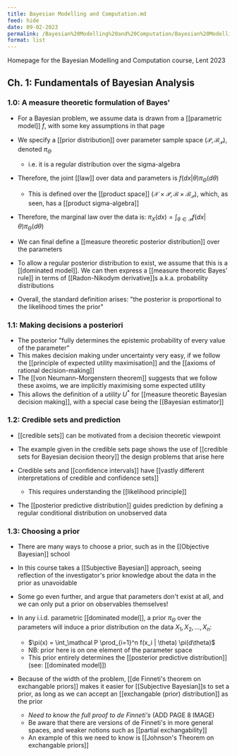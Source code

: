 ```yaml
---
title: Bayesian Modelling and Computation.md
feed: hide
date: 09-02-2023
permalink: /Bayesian%20Modelling%20and%20Computation/Bayesian%20Modelling%20and%20Computation.md
format: list
---
```



Homepage for the Bayesian Modelling and Computation course, Lent 2023


## Ch. 1: Fundamentals of Bayesian Analysis

### 1.0: A measure theoretic formulation of Bayes'

- For a Bayesian problem, we assume data is drawn from a [[parametric model]] $f$, with some key assumptions in that page

- We specify a [[prior distribution]] over parameter sample space $(\mathcal P, \mathcal B_\mathcal P)$, denoted $\pi_\Theta$
	- i.e. it is a regular distribution over the sigma-algebra

- Therefore, the joint [[law]] over data and parameters is $f(dx | \theta) \pi_\Theta(d\theta)$ 
	- This is defined over the [[product space]] $(\mathcal X \times \mathcal P, \mathcal B \times \mathcal B_\mathcal P)$, which, as seen, has a [[product sigma-algebra]]

- Therefore, the marginal law over the data is: $\pi_X(dx) = \int_{\theta\in\mathcal P}f(dx | \theta) \pi_\Theta(d\theta)$

- We can final define a [[measure theoretic posterior distribution]] over the parameters

- To allow a regular posterior distribution to exist,  we assume that this is a [[dominated model]]. We can then express a [[measure theoretic Bayes' rule]] in terms of [[Radon-Nikodym derivative]]s a.k.a. probability distributions

- Overall, the standard definition arises: "the posterior is proportional to the likelihood times the prior"



### 1.1: Making decisions a posteriori

- The posterior "fully determines the epistemic probability of every value of the parameter"
- This makes decision making under uncertainty very easy, if we follow the [[principle of expected utility maximisation]] and the [[axioms of rational decision-making]]
- The [[von Neumann-Morgenstern theorem]] suggests that we follow these axoims, we are implicitly maximising some expected utility
- This allows the definition of a *utility* $U^*$ for [[measure theoretic Bayesian decision making]], with a special case being the [[Bayesian estimator]]



### 1.2: Credible sets and prediction

- [[credible sets]] can be motivated from a decision theoretic viewpoint
- The example given in the credible sets page shows the use of [[credible sets for Bayesian decision theory]] the design problems that arise here
- Credible sets and [[confidence intervals]] have [[vastly different interpretations of credible and confidence sets]]
	- This requires understanding the [[likelihood principle]]

- The [[posterior predictive distribution]] guides prediction by defining a regular conditional distribution on unobserved data



### 1.3: Choosing a prior

- There are many ways to choose a prior, such as in the [[Objective Bayesian]] school
- In this course takes a [[Subjective Bayesian]] approach, seeing reflection of the investigator's prior knowledge about the data in the prior as unavoidable
- Some go even further, and argue that parameters don't exist at all, and we can only put a prior on observables themselves!

- In any i.i.d. parametric [[dominated model]], a prior $\pi_\Theta$ over the parameters will induce a prior distribution on the data $X_1, X_2, ..., X_n$:
	- $\pi(x) = \int_\mathcal P \prod_{i=1}^n f(x_i | \theta) \pi(d\theta)$
	- NB: prior here is on one element of the parameter space
	- This prior entirely determines the [[posterior predictive distribution]] (see: [[dominated model]])

- Because of the width of the problem, [[de Finneti's theorem on exchangable priors]] makes it easier for [[Subjective Bayesian]]s to set a prior, as long as we can accept an [[exchangable (prior) distribution]] as the prior
	- *Need to know the full proof to de Finneti's* (ADD PAGE 8 IMAGE)
	- Be aware that there are versions of de Finneti's in more general spaces, and weaker notions such as [[partial exchangability]]
	- An example of this we need to know is [[Johnson's Theorem on exchangable priors]]